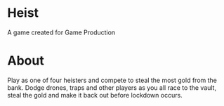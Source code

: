Heist
===

A game created for Game Production

About
===
Play as one of four heisters and compete to steal the most gold from the bank. Dodge drones, traps and other players as you all race to the vault, steal the gold and make it back out before lockdown occurs.